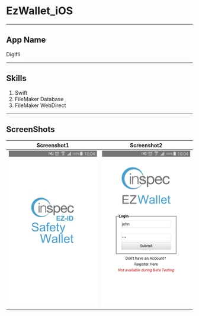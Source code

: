 # EzWallet_iOS

---

## App Name
Digifli

---

## Skills

1. Swift
2. FileMaker Database
3. FileMaker WebDirect

---

## ScreenShots

| Screenshot1  | Screenshot2 |
| ------------- | ------------- |
| ![](./screenshots/Screenshot_1.png)  | ![](./screenshots/Screenshot_2.png)  |